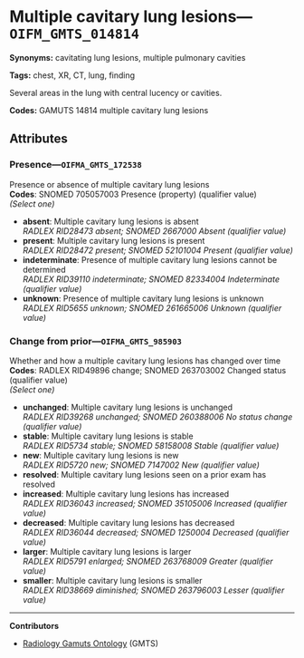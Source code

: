 # Multiple cavitary lung lesions—`OIFM_GMTS_014814`

**Synonyms:** cavitating lung lesions, multiple pulmonary cavities

**Tags:** chest, XR, CT, lung, finding

Several areas in the lung with central lucency or cavities.

**Codes:** GAMUTS 14814 multiple cavitary lung lesions

## Attributes

### Presence—`OIFMA_GMTS_172538`

Presence or absence of multiple cavitary lung lesions  
**Codes**: SNOMED 705057003 Presence (property) (qualifier value)  
*(Select one)*

- **absent**: Multiple cavitary lung lesions is absent  
_RADLEX RID28473 absent; SNOMED 2667000 Absent (qualifier value)_
- **present**: Multiple cavitary lung lesions is present  
_RADLEX RID28472 present; SNOMED 52101004 Present (qualifier value)_
- **indeterminate**: Presence of multiple cavitary lung lesions cannot be determined  
_RADLEX RID39110 indeterminate; SNOMED 82334004 Indeterminate (qualifier value)_
- **unknown**: Presence of multiple cavitary lung lesions is unknown  
_RADLEX RID5655 unknown; SNOMED 261665006 Unknown (qualifier value)_

### Change from prior—`OIFMA_GMTS_985903`

Whether and how a multiple cavitary lung lesions has changed over time  
**Codes**: RADLEX RID49896 change; SNOMED 263703002 Changed status (qualifier value)  
*(Select one)*

- **unchanged**: Multiple cavitary lung lesions is unchanged  
_RADLEX RID39268 unchanged; SNOMED 260388006 No status change (qualifier value)_
- **stable**: Multiple cavitary lung lesions is stable  
_RADLEX RID5734 stable; SNOMED 58158008 Stable (qualifier value)_
- **new**: Multiple cavitary lung lesions is new  
_RADLEX RID5720 new; SNOMED 7147002 New (qualifier value)_
- **resolved**: Multiple cavitary lung lesions seen on a prior exam has resolved  
- **increased**: Multiple cavitary lung lesions has increased  
_RADLEX RID36043 increased; SNOMED 35105006 Increased (qualifier value)_
- **decreased**: Multiple cavitary lung lesions has decreased  
_RADLEX RID36044 decreased; SNOMED 1250004 Decreased (qualifier value)_
- **larger**: Multiple cavitary lung lesions is larger  
_RADLEX RID5791 enlarged; SNOMED 263768009 Greater (qualifier value)_
- **smaller**: Multiple cavitary lung lesions is smaller  
_RADLEX RID38669 diminished; SNOMED 263796003 Lesser (qualifier value)_

---

**Contributors**

- [Radiology Gamuts Ontology](https://gamuts.net/) (GMTS)